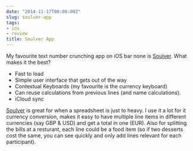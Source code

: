 ```yaml
---
date: "2014-11-17T00:00:00Z"
slug: soulver-app
tags:
- ios
- review
title: Soulver App
---
```


My favourite text number crunching app on iOS bar none is [Soulver][]. What makes it the best?

* Fast to load 
* Simple user interface that gets out of the way
* Contextual Keyboards (my favourite is the currency keyboard)
* Can reuse calculations from previous lines (and name calculations).
* iCloud sync

[Soulver][] is great for when a spreadsheet is just to heavy. I use it a lot for it currency conversion, makes it easy to have multiple line items in different currencies (say GBP & USD) and get a total in one (EUR). Also for splitting the bills at a resturant, each line could be a food item (so if two desserts cost the same, you can see quickly and only add lines relevant for each participant). 

[Soulver]: http://www.acqualia.com/soulver/